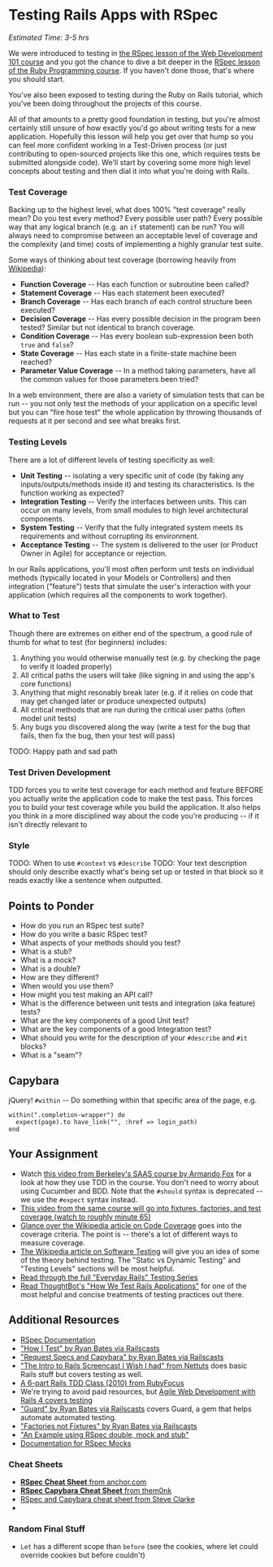 # Testing Rails Apps with RSpec

*Estimated Time: 3-5 hrs*

We were introduced to testing in [the RSpec lesson of the Web Development 101 course](/courses/web-development-101/lessons/testing-basics) and you got the chance to dive a bit deeper in the [RSpec lesson of the Ruby Programming course](/courses/ruby-programming/lessons/introduction-to-rspec).  If you haven't done those, that's where you should start.  

You've also been exposed to testing during the Ruby on Rails tutorial, which you've been doing throughout the projects of this course.  

All of that amounts to a pretty good foundation in testing, but you're almost certainly still unsure of how exactly you'd go about writing tests for a new application.  Hopefully this lesson will help you get over that hump so you can feel more confident working in a Test-Driven process (or just contributing to open-sourced projects like this one, which requires tests be submitted alongside code).  We'll start by covering some more high level concepts about testing and then dial it into what you're doing with Rails.

### Test Coverage

Backing up to the highest level, what does 100% "test coverage" really mean?  Do you test every method?  Every possible user path?  Every possible way that any logical branch (e.g. an `if` statement) can be run?  You will always need to compromise between an acceptable level of coverage and the complexity (and time) costs of implementing a highly granular test suite.

Some ways of thinking about test coverage (borrowing heavily from [Wikipedia](http://en.wikipedia.org/wiki/Code_coverage)):

* **Function Coverage** -- Has each function or subroutine been called?
* **Statement Coverage** -- Has each statement been executed?
* **Branch Coverage** -- Has each branch of each control structure been executed?
* **Decision Coverage** -- Has every possible decision in the program been tested? Similar but not identical to branch coverage.
* **Condition Coverage** -- Has every boolean sub-expression been both `true` and `false`?
* **State Coverage** -- Has each state in a finite-state machine been reached?
* **Parameter Value Coverage** -- In a method taking parameters, have all the common values for those parameters been tried?

In a web environment, there are also a variety of simulation tests that can be run -- you not only test the methods of your application on a specific level but you can "fire hose test" the whole application by throwing thousands of requests at it per second and see what breaks first.

### Testing Levels

There are a lot of different levels of testing specificity as well:

* **Unit Testing** -- isolating a very specific unit of code (by faking any inputs/outputs/methods inside it) and testing its characteristics.  Is the function working as expected?
* **Integration Testing** -- Verify the interfaces between units.  This can occur on many levels, from small modules to high level architectural components.
* **System Testing** -- Verify that the fully integrated system meets its requirements and without corrupting its environment.
* **Acceptance Testing** -- The system is delivered to the user (or Product Owner in Agile) for acceptance or rejection.

In our Rails applications, you'll most often perform unit tests on individual methods (typically located in your Models or Controllers) and then integration ("feature") tests that simulate the user's interaction with your application (which requires all the components to work together).

### What to Test

Though there are extremes on either end of the spectrum, a good rule of thumb for what to test (for beginners) includes:

1. Anything you would otherwise manually test (e.g. by checking the page to verify it loaded properly)
3. All critical paths the users will take (like signing in and using the app's core functions)
2. Anything that might resonably break later (e.g. if it relies on code that may get changed later or produce unexpected outputs)
4. All critical methods that are run during the critical user paths (often model unit tests)
5. Any bugs you discovered along the way (write a test for the bug that fails, then fix the bug, then your test will pass)

TODO: Happy path and sad path

### Test Driven Development

TDD forces you to write test coverage for each method and feature BEFORE you actually write the application code to make the test pass.  This forces you to build your test coverage while you build the application.  It also helps you think in a more disciplined way about the code you're producing -- if it isn't directly relevant to 


### Style

TODO: When to use `#context` vs `#describe`
TODO: Your text description should only describe exactly what's being set up or tested in that block so it reads exactly like a sentence when outputted.

## Points to Ponder

* How do you run an RSpec test suite?
* How do you write a basic RSpec test?
* What aspects of your methods should you test?
* What is a stub?
* What is a mock?
* What is a double?
* How are they different?
* When would you use them?
* How might you test making an API call?
* What is the difference between unit tests and integration (aka feature) tests?
* What are the key components of a good Unit test?
* What are the key components of a good Integration test?
* What should you write for the description of your `#describe` and `#it` blocks?
* What is a "seam"?

## Capybara
jQuery!
`#within` -- Do something within that specific area of the page, e.g. 

    within(".completion-wrapper") do
      expect(page).to have_link("", :href => login_path)
    end

## Your Assignment

* Watch [this video from Berkeley's SAAS course by Armando Fox](http://www.youtube.com/watch?v=T4OxVwMFfKo&list=PLjbL0BCR04Q3uDPD3GVZJqV3UnJkOic-o&feature=c4-overview-vl) for a look at how they use TDD in the course.  You don't need to worry about using Cucumber and BDD.  Note that the `#should` syntax is deprecated -- we use the `#expect` syntax instead.
* [This video from the same course will go into fixtures, factories, and test coverage (watch to roughly minute 65)](http://www.youtube.com/watch?v=zfvnF1AyIhc)
* [Glance over the Wikipedia article on Code Coverage](http://en.wikipedia.org/wiki/Code_coverage) goes into the coverage criteria.  The point is -- there's a lot of different ways to measure coverage.
* [The Wikipedia article on Software Testing](http://en.wikipedia.org/wiki/Software_testing#Static_vs._dynamic_testing) will give you an idea of some of the theory behind testing.  The "Static vs Dynamic Testing" and "Testing Levels" sections will be most helpful.
* [Read through the full "Everyday Rails" Testing Series](http://everydayrails.com/2012/03/12/testing-series-intro.html)
* [Read ThoughtBot's "How We Test Rails Applications"](http://robots.thoughtbot.com/how-we-test-rails-applications) for one of the most helpful and concise treatments of testing practices out there.

## Additional Resources

* [RSpec Documentation](https://relishapp.com/rspec/rspec-rails/docs)
* ["How I Test" by Ryan Bates via Railscasts](http://railscasts.com/episodes/275-how-i-test)
* ["Request Specs and Capybara" by Ryan Bates via Railscasts](http://railscasts.com/episodes/257-request-specs-and-capybara)
* ["The Intro to Rails Screencast I Wish I had" from Nettuts](http://www.youtube.com/watch?v=cMcEgOPza8A) does basic Rails stuff but covers testing as well.
* [A 6-part Rails TDD Class (2010) from RubyFocus](http://www.rubyfocus.biz/class_video/2010/07/19/rails_tdd_class_1.html)
* We're trying to avoid paid resources, but [Agile Web Development with Rails 4 covers testing](http://pragprog.com/book/rails4/agile-web-development-with-rails)
* ["Guard" by Ryan Bates via Railscasts](http://railscasts.com/episodes/264-guard) covers Guard, a gem that helps automate automated testing.
* ["Factories not Fixtures" by Ryan Bates via Railscasts](http://railscasts.com/episodes/158-factories-not-fixtures)
* ["An Example using RSpec double, mock and stub"](http://blog.firsthand.ca/2011/12/example-using-rspec-double-mock-and.html)
* [Documentation for RSpec Mocks](https://github.com/rspec/rspec-mocks
)

### Cheat Sheets

* [**RSpec Cheat Sheet** from anchor.com](http://www.anchor.com.au/wp-content/uploads/rspec_cheatsheet_attributed.pdf)
* [**RSpec Capybara Cheat Sheet** from them0nk](https://gist.github.com/them0nk/2166525)
* [RSpec and Capybara cheat sheet from Steve Clarke](https://gist.github.com/steveclarke/2353100)
* 

### Random Final Stuff

* `Let` has a different scope than `before` (see the cookies, where let could override cookies but before couldn't)